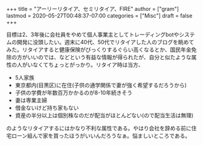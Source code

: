 +++
title = "アーリーリタイア、セミリタイア、FIRE"
author = ["gram"]
lastmod = 2020-05-27T00:48:37-07:00
categories = ["Misc"]
draft = false
+++

目標は2、3年後に会社員をやめて個人事業主としてトレーディングbotやシステムの開発に没頭したい。週末に40代、50代でリタイアした人のブログを眺めてみた。リタイアすると健康保険がびっくりするぐらい高くなるとか、国民年金免除の方がいいのでは、などという有益な情報が得られたが、自分と似たような属性の人がいなくてちょっとがっかり。リタイア時は当方、

-   5人家族
-   東京都内(目黒区)に在住(子供の通学関係で妻が強く希望するだろうから)
-   子供の学費が年数百万かかるのが8-10年続きそう
-   妻は専業主婦
-   借金ないけど持ち家もない
-   資産の半分以上は個別株なのだが配当がほとんどない(ので配当生活は無理)

のようなリタイアするにはかなり不利な属性である。やはり会社を辞める前に住宅ローン組んで家を買ったほうがいいんだろうなぁ。悩ましいところである。
